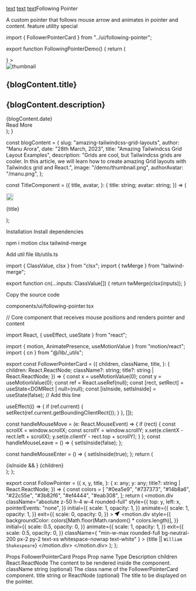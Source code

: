 [text](glowing_stars_main.md) [text](glowing_affect.md) [text](following_pointer.md)Following Pointer

A custom pointer that follows mouse arrow and animates in pointer and content.
feature
utility
special

import { FollowerPointerCard } from "../ui/following-pointer";

export function FollowingPointerDemo() {
return (
<div className="mx-auto w-80">
<FollowerPointerCard
title={
<TitleComponent
            title={blogContent.author}
            avatar={blogContent.authorAvatar}
          />
} >
<div className="group relative h-full overflow-hidden rounded-2xl border border-zinc-100 bg-white transition duration-200 hover:shadow-xl">
<div className="relative aspect-[16/10] w-full overflow-hidden rounded-tl-lg rounded-tr-lg bg-gray-100">
<img
              src={blogContent.image}
              alt="thumbnail"
              className="h-full transform object-cover transition duration-200 group-hover:scale-95 group-hover:rounded-2xl"
            />
</div>
<div className="p-4">
<h2 className="my-4 text-lg font-bold text-zinc-700">
{blogContent.title}
</h2>
<h2 className="my-4 text-sm font-normal text-zinc-500">
{blogContent.description}
</h2>
<div className="mt-10 flex flex-row items-center justify-between">
<span className="text-sm text-gray-500">{blogContent.date}</span>
<div className="relative z-10 block rounded-xl bg-black px-6 py-2 text-xs font-bold text-white">
Read More
</div>
</div>
</div>
</div>
</FollowerPointerCard>
</div>
);
}

const blogContent = {
slug: "amazing-tailwindcss-grid-layouts",
author: "Manu Arora",
date: "28th March, 2023",
title: "Amazing Tailwindcss Grid Layout Examples",
description:
"Grids are cool, but Tailwindcss grids are cooler. In this article, we will learn how to create amazing Grid layouts with Tailwindcs grid and React.",
image: "/demo/thumbnail.png",
authorAvatar: "/manu.png",
};

const TitleComponent = ({
title,
avatar,
}: {
title: string;
avatar: string;
}) => (

  <div className="flex items-center space-x-2">
    <img
      src={avatar}
      height="20"
      width="20"
      alt="thumbnail"
      className="rounded-full border-2 border-white"
    />
    <p>{title}</p>
  </div>
);

Installation
Install dependencies

npm i motion clsx tailwind-merge

Add util file
lib/utils.ts

import { ClassValue, clsx } from "clsx";
import { twMerge } from "tailwind-merge";

export function cn(...inputs: ClassValue[]) {
return twMerge(clsx(inputs));
}

Copy the source code

components/ui/following-pointer.tsx

// Core component that receives mouse positions and renders pointer and content

import React, { useEffect, useState } from "react";

import { motion, AnimatePresence, useMotionValue } from "motion/react";
import { cn } from "@/lib/\_utils";

export const FollowerPointerCard = ({
children,
className,
title,
}: {
children: React.ReactNode;
className?: string;
title?: string | React.ReactNode;
}) => {
const x = useMotionValue(0);
const y = useMotionValue(0);
const ref = React.useRef<HTMLDivElement>(null);
const [rect, setRect] = useState<DOMRect | null>(null);
const [isInside, setIsInside] = useState<boolean>(false); // Add this line

useEffect(() => {
if (ref.current) {
setRect(ref.current.getBoundingClientRect());
}
}, []);

const handleMouseMove = (e: React.MouseEvent<HTMLDivElement>) => {
if (rect) {
const scrollX = window.scrollX;
const scrollY = window.scrollY;
x.set(e.clientX - rect.left + scrollX);
y.set(e.clientY - rect.top + scrollY);
}
};
const handleMouseLeave = () => {
setIsInside(false);
};

const handleMouseEnter = () => {
setIsInside(true);
};
return (
<div
onMouseLeave={handleMouseLeave}
onMouseEnter={handleMouseEnter}
onMouseMove={handleMouseMove}
style={{
        cursor: "none",
      }}
ref={ref}
className={cn("relative", className)} >
<AnimatePresence>
{isInside && <FollowPointer x={x} y={y} title={title} />}
</AnimatePresence>
{children}
</div>
);
};

export const FollowPointer = ({
x,
y,
title,
}: {
x: any;
y: any;
title?: string | React.ReactNode;
}) => {
const colors = [
"#0ea5e9",
"#737373",
"#14b8a6",
"#22c55e",
"#3b82f6",
"#ef4444",
"#eab308",
];
return (
<motion.div
className="absolute z-50 h-4 w-4 rounded-full"
style={{
        top: y,
        left: x,
        pointerEvents: "none",
      }}
initial={{
        scale: 1,
        opacity: 1,
      }}
animate={{
        scale: 1,
        opacity: 1,
      }}
exit={{
        scale: 0,
        opacity: 0,
      }} >
<svg
        stroke="currentColor"
        fill="currentColor"
        strokeWidth="1"
        viewBox="0 0 16 16"
        className="h-6 w-6 -translate-x-[12px] -translate-y-[10px] -rotate-[70deg] transform stroke-sky-600 text-sky-500"
        height="1em"
        width="1em"
        xmlns="http://www.w3.org/2000/svg"
      >
<path d="M14.082 2.182a.5.5 0 0 1 .103.557L8.528 15.467a.5.5 0 0 1-.917-.007L5.57 10.694.803 8.652a.5.5 0 0 1-.006-.916l12.728-5.657a.5.5 0 0 1 .556.103z"></path>
</svg>
<motion.div
style={{
          backgroundColor: colors[Math.floor(Math.random() * colors.length)],
        }}
initial={{
          scale: 0.5,
          opacity: 0,
        }}
animate={{
          scale: 1,
          opacity: 1,
        }}
exit={{
          scale: 0.5,
          opacity: 0,
        }}
className={
"min-w-max rounded-full bg-neutral-200 px-2 py-2 text-xs whitespace-nowrap text-white"
} >
{title || `William Shakespeare`}
</motion.div>
</motion.div>
);
};

Props
FollowerPointerCard Props
Prop name Type Description
children React.ReactNode The content to be rendered inside the component.
className string (optional) The class name of the FollowerPointerCard component.
title string or ReactNode (optional) The title to be displayed on the pointer.
